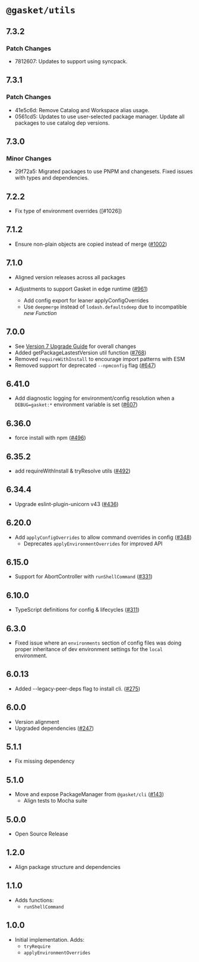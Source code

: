 # `@gasket/utils`

## 7.3.2

### Patch Changes

- 7812607: Updates to support using syncpack.

## 7.3.1

### Patch Changes

- 41e5c6d: Remove Catalog and Workspace alias usage.
- 0561cd5: Updates to use user-selected package manager. Update all packages to use catalog dep versions.

## 7.3.0

### Minor Changes

- 29f72a5: Migrated packages to use PNPM and changesets. Fixed issues with types and dependencies.

## 7.2.2

- Fix type of environment overrides ([#1026])

## 7.1.2

- Ensure non-plain objects are copied instead of merge ([#1002])

## 7.1.0

- Aligned version releases across all packages

- Adjustments to support Gasket in edge runtime ([#961])
  - Add config export for leaner applyConfigOverrides
  - Use `deepmerge` instead of `lodash.defaultsdeep` due to incompatible _new Function_

## 7.0.0

- See [Version 7 Upgrade Guide] for overall changes
- Added getPackageLastestVersion util function ([#768])
- Removed `requireWithInstall` to encourage import patterns with ESM
- Removed support for deprecated `--npmconfig` flag ([#647])

## 6.41.0

- Add diagnostic logging for environment/config resolution when a `DEBUG=gasket:*` environment variable is set ([#607])

## 6.36.0

- force install with npm ([#496])

## 6.35.2

- add requireWithInstall & tryResolve utils ([#492])

## 6.34.4

- Upgrade eslint-plugin-unicorn v43 ([#436])

## 6.20.0

- Add `applyConfigOverrides` to allow command overrides in config ([#348])
  - Deprecates `applyEnvironmentOverrides` for improved API

## 6.15.0

- Support for AbortController with `runShellCommand` ([#331])

## 6.10.0

- TypeScript definitions for config & lifecycles ([#311])

## 6.3.0

- Fixed issue where an `environments` section of config files was doing proper inheritance of dev environment settings for the `local` environment.

## 6.0.13

- Added --legacy-peer-deps flag to install cli. ([#275])

## 6.0.0

- Version alignment
- Upgraded dependencies ([#247])

## 5.1.1

- Fix missing dependency

## 5.1.0

- Move and expose PackageManager from `@gasket/cli` ([#143])
  - Align tests to Mocha suite

## 5.0.0

- Open Source Release

## 1.2.0

- Align package structure and dependencies

## 1.1.0

- Adds functions:
  - `runShellCommand`

## 1.0.0

- Initial implementation. Adds:
  - `tryRequire`
  - `applyEnvironmentOverrides`

[Version 7 Upgrade Guide]: /docs/upgrade-to-7.md
[#143]: https://github.com/godaddy/gasket/pull/143
[#247]: https://github.com/godaddy/gasket/pull/247
[#275]: https://github.com/godaddy/gasket/pull/275
[#311]: https://github.com/godaddy/gasket/pull/311
[#331]: https://github.com/godaddy/gasket/pull/331
[#348]: https://github.com/godaddy/gasket/pull/348
[#436]: https://github.com/godaddy/gasket/pull/436
[#492]: https://github.com/godaddy/gasket/pull/492
[#496]: https://github.com/godaddy/gasket/pull/496
[#607]: https://github.com/godaddy/gasket/pull/607
[#647]: https://github.com/godaddy/gasket/pull/647
[#768]: https://github.com/godaddy/gasket/pull/768
[#961]: https://github.com/godaddy/gasket/pull/961
[#1002]: https://github.com/godaddy/gasket/pull/1002
